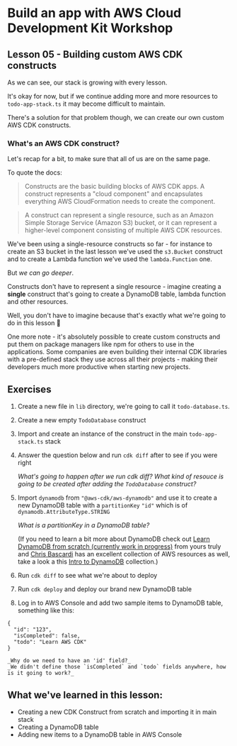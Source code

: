 # Build an app with AWS Cloud Development Kit Workshop

## Lesson 05 - Building custom AWS CDK constructs

As we can see, our stack is growing with every lesson.

It's okay for now, but if we continue adding more and more resources to `todo-app-stack.ts` it may become difficult to maintain.

There's a solution for that problem though, we can create our own custom AWS CDK constructs.

### What's an AWS CDK construct?

Let's recap for a bit, to make sure that all of us are on the same page.

To quote the docs:

> Constructs are the basic building blocks of AWS CDK apps. A construct represents a "cloud component" and encapsulates everything AWS CloudFormation needs to create the component.

> A construct can represent a single resource, such as an Amazon Simple Storage Service (Amazon S3) bucket, or it can represent a higher-level component consisting of multiple AWS CDK resources.

We've been using a single-resource constructs so far - for instance to create an S3 bucket in the last lesson we've used the `s3.Bucket` construct and to create a Lambda function we've used the `lambda.Function` one.

But _we can go deeper_.

Constructs don't have to represent a single resource - imagine creating a **single** construct that's going to create a DynamoDB table, lambda function and other resources.

Well, you don't have to imagine because that's exactly what we're going to do in this lesson 🥳

One more note - it's absolutely possible to create custom constructs and put them on package managers like npm for others to use in the applications. Some companies are even building their internal CDK libraries with a pre-defined stack they use across all their projects - making their developers much more productive when starting new projects.

## Exercises

1. Create a new file in `lib` directory, we're going to call it `todo-database.ts`.

2. Create a new empty `TodoDatabase` construct

3. Import and create an instance of the construct in the main `todo-app-stack.ts` stack

4. Answer the question below and run `cdk diff` after to see if you were right

   _What's going to happen after we run cdk diff? What kind of resouce is going to be created after adding the `TodoDatabase` construct?_

5. Import `dynamodb` from `"@aws-cdk/aws-dynamodb"` and use it to create a new DynamoDB table with a `partitionKey` `"id"` which is of `dynamodb.AttributeType.STRING`

   _What is a partitionKey in a DynamoDB table?_

   (If you need to learn a bit more about DynamoDB check out [Learn DynamoDB from scratch (currently work in progress)](https://egghead.io/playlists/learn-aws-dynamodb-from-scratch-21c3?af=6p5abz) from yours truly and [Chris Bascardi](https://egghead.io/instructors/chris-biscardi?af=6p5abz) has an excellent collection of AWS resources as well, take a look a this [Intro to DynamoDB](https://egghead.io/playlists/intro-to-dynamodb-f35a?af=6p5abz) collection.)

6. Run `cdk diff` to see what we're about to deploy

7. Run `cdk deploy` and deploy our brand new DynamoDB table

8. Log in to AWS Console and add two sample items to DynamoDB table, something like this:

```
{
  "id": "123",
  "isCompleted": false,
  "todo": "Learn AWS CDK"
}
```

    _Why do we need to have an 'id' field?_
    _We didn't define those `isCompleted` and `todo` fields anywhere, how is it going to work?_

## What we've learned in this lesson:

- Creating a new CDK Construct from scratch and importing it in main stack
- Creating a DynamoDB table
- Adding new items to a DynamoDB table in AWS Console
